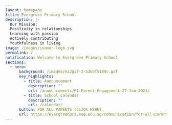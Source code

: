 ```yaml
---
layout: homepage
title: Evergreen Primary School
description: |-
  Our Mission: 
  Positivity in relationships
  Learning with passion
  Actively contributing
  Youthfulness in living
image: /images/isomer-logo.svg
permalink: /
notification: Welcome to Evergreen Primary School
sections:
  - hero:
      background: /images/ez3gif-3-526bf5189c.gif
      key_highlights:
        - title: Announcement
          description: ""
          url: /announcements/P1-Parent-Engagement-27-Jan-2023/
        - title: School Calendar
          description: ""
          url: /calendar/
      button: FOR ALL PARENTS (CLICK HERE)
      url: https://evergreenpri.moe.edu.sg/communication/for-all-parents/
---
```

